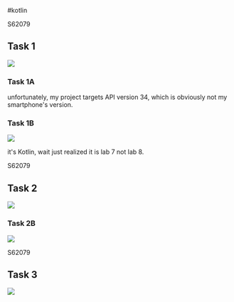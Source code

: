 #kotlin

<div style="page-break-before: always">S62079</div>

## Task 1

![](20231221113641.png)

### Task 1A

unfortunately, my project targets API version 34, which is obviously not my smartphone's version. 

### Task 1B

![](20231221121145.png)

it's Kotlin, wait just realized it is lab 7 not lab 8. 

<div style="page-break-before: always">S62079</div>

## Task 2

![](20231229155431.png)

### Task 2B

![](20231229161607.png)

<div style="page-break-before: always">S62079</div>

## Task 3

![](20231229163419.png)